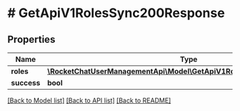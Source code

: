 # # GetApiV1RolesSync200Response

## Properties

Name | Type | Description | Notes
------------ | ------------- | ------------- | -------------
**roles** | [**\RocketChatUserManagementApi\Model\GetApiV1RolesSync200ResponseRoles**](GetApiV1RolesSync200ResponseRoles.md) |  | [optional]
**success** | **bool** |  | [optional]

[[Back to Model list]](../../README.md#models) [[Back to API list]](../../README.md#endpoints) [[Back to README]](../../README.md)
